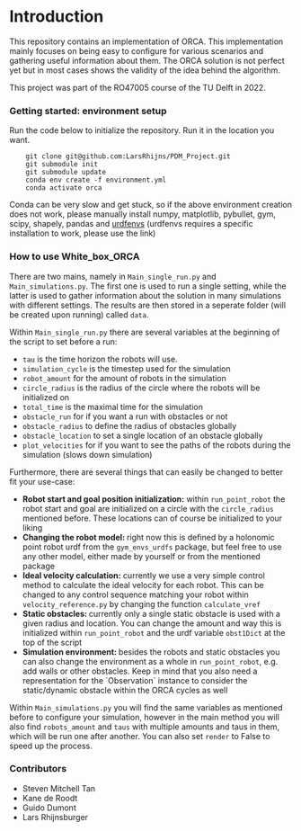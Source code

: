 # Introduction
This repository contains an implementation of ORCA. This implementation mainly focuses on being easy to configure for 
various scenarios and gathering useful information about them. The ORCA solution is not perfect yet but in most cases
shows the validity of the idea behind the algorithm. 

This project was part of the RO47005 course of the TU Delft in 2022. 

### Getting started: environment setup
Run the code below to initialize the repository. Run it in the location you want. 

```
    git clone git@github.com:LarsRhijns/PDM_Project.git
    git submodule init
    git submodule update
    conda env create -f environment.yml
    conda activate orca
```

Conda can be very slow and get stuck, so if the above environment creation does not work, please manually install numpy, 
matplotlib, pybullet, gym, scipy, shapely, pandas and [urdfenvs](https://github.com/maxspahn/gym_envs_urdf/issues/136)
(urdfenvs requires a specific installation to work, please use the link)

### How to use White_box_ORCA
There are two mains, namely in `Main_single_run.py` and `Main_simulations.py`. The first one is used to run a single 
setting, while the latter is used to gather information about the solution in many simulations with different settings. 
The results are then stored in a seperate folder (will be created upon running) called `data`. 

Within `Main_single_run.py` there are several variables at the beginning of the script to set before a run:
<ul>
    <li><code>tau</code> is the time horizon the robots will use.</li>
    <li><code>simulation_cycle</code> is the timestep used for the simulation</li>
    <li><code>robot_amount</code> for the amount of robots in the simulation</li>
    <li><code>circle_radius</code> is the radius of the circle where the robots will be initialized on</li>
    <li><code>total_time</code> is the maximal time for the simulation</li>
    <li><code>obstacle_run</code> for if you want a run with obstacles or not</li>
    <li><code>obstacle_radius</code> to define the radius of obstacles globally</li>
    <li><code>obstacle_location</code> to set a single location of an obstacle globally</li>
    <li><code>plot_velocities</code> for if you want to see the paths of the robots during the simulation (slows down simulation)</li>
</ul>

Furthermore, there are several things that can easily be changed to better fit your use-case:
<ul>
    <li><b>Robot start and goal position initialization:</b> within <code>run_point_robot</code> the robot start and 
        goal are initialized on a circle with the <code>circle_radius</code> mentioned before. These locations can of course
        be initialized to your liking</li>
    <li><b>Changing the robot model: </b> right now this is defined by a holonomic point robot urdf from the
    <code>gym_envs_urdfs</code> package, but feel free to use any other model, either made by yourself or from the 
        mentioned package</li>
    <li><b>Ideal velocity calculation:</b> currently we use a very simple control method to calculate the ideal velocity
        for each robot. This can be changed to any control sequence matching your robot within <code>velocity_reference.py</code> 
        by changing the function <code>calculate_vref</code></li>
    <li><b>Static obstacles: </b> currently only a single static obstacle is used with a given radius and location. 
        You can change the amount and way this is initialized within <code>run_point_robot</code> and the urdf variable
        <code>obst1Dict</code> at the top of the script</li>
    <li><b>Simulation environment: </b> besides the robots and static obstacles you can also change the environment as 
        a whole in <code>run_point_robot</code>, e.g. add walls or other obstacles. Keep in mind that you also need
        a representation for the `Observation` instance to consider the static/dynamic obstacle within the ORCA cycles
        as well</li>
</ul>

Within `Main_simulations.py` you will find the same variables as mentioned before to configure your simulation, however
in the main method you will also find `robots_amount` and `taus` with multiple amounts and taus in them, which will be 
run one after another. You can also set `render` to False to speed up the process.

### Contributors
<ul>
    <li>Steven Mitchell Tan</li>
    <li>Kane de Roodt</li>
    <li>Guido Dumont</li>
    <li>Lars Rhijnsburger</li>
</ul>



